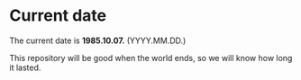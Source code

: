 # Current date

The current date is **1985.10.07.** (YYYY.MM.DD.)

This repository will be good when the world ends, so we will know how long it lasted.